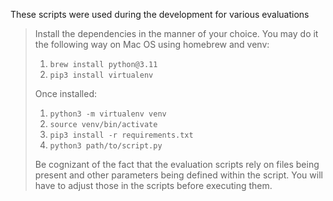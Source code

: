 These scripts were used during the development for various evaluations
> Install the dependencies in the manner of your choice. You may do it the following way on Mac OS using homebrew and venv:
> 1. `brew install python@3.11`
> 2. `pip3 install virtualenv`
> 
> Once installed:
> 1. `python3 -m virtualenv venv`
> 2. `source venv/bin/activate`
> 3. `pip3 install -r requirements.txt`
> 4. `python3 path/to/script.py`
> 
> Be cognizant of the fact that the evaluation scripts rely on files being present and other
parameters being defined within the script. You will have to adjust those in the scripts
before executing them.